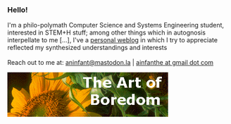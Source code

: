 ### Hello!
I'm a philo-polymath Computer Science and Systems Engineering student, interested in STEM+H stuff; among other things which in autognosis interpellate to me [...], I've a [personal weblog](https://ainfanthe.github.io/) in which I try to appreciate reflected my synthesized understandings and interests <br><br> 
Reach out to me at: [aninfant@mastodon.la](https://mastodon.la/@aninfant) | <a href="mailto:ainfanthe@gmail.com">ainfanthe at gmail dot com</a>

<img style="" src="https://raw.githubusercontent.com/ainfanthe/ainfanthe/main/assets/img1.png">
